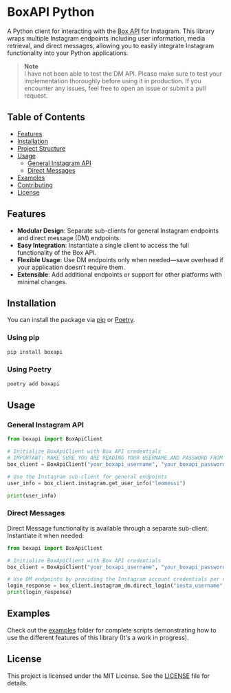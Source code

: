 # BoxAPI Python

A Python client for interacting with the [Box API](https://boxapi.ir) for Instagram. This library wraps multiple Instagram endpoints including user information, media retrieval, and direct messages, allowing you to easily integrate Instagram functionality into your Python applications.

> **Note**  
> I have not been able to test the DM API. Please make sure to test your implementation thoroughly before using it in 
> production. If you encounter any issues, feel free to open an issue or submit a pull request.

## Table of Contents

- [Features](#features)
- [Installation](#installation)
- [Project Structure](#project-structure)
- [Usage](#usage)
  - [General Instagram API](#general-instagram-api)
  - [Direct Messages](#direct-messages)
- [Examples](#examples)
- [Contributing](#contributing)
- [License](#license)

## Features

- **Modular Design**: Separate sub-clients for general Instagram endpoints and direct message (DM) endpoints.
- **Easy Integration**: Instantiate a single client to access the full functionality of the Box API.
- **Flexible Usage**: Use DM endpoints only when needed—save overhead if your application doesn’t require them.
- **Extensible**: Add additional endpoints or support for other platforms with minimal changes.

## Installation

You can install the package via [pip](https://pypi.org/project/pip/) or [Poetry](https://python-poetry.org/).

### Using pip

```bash
pip install boxapi
```

### Using Poetry

```bash
poetry add boxapi
```

## Usage

### General Instagram API

```python
from boxapi import BoxApiClient

# Initialize BoxApiClient with Box API credentials
# IMPORTANT: MAKE SURE YOU ARE READING YOUR USERNAME AND PASSWORD FROM ENVIRONMENT VARIABLES
box_client = BoxApiClient("your_boxapi_username", "your_boxapi_password")

# Use the Instagram sub-client for general endpoints
user_info = box_client.instagram.get_user_info("leomessi")

print(user_info)
```

### Direct Messages

Direct Message functionality is available through a separate sub-client. Instantiate it when needed:

```python
from boxapi import BoxApiClient

# Initialize BoxApiClient with Box API credentials
box_client = BoxApiClient("your_boxapi_username", "your_boxapi_password")

# Use DM endpoints by providing the Instagram account credentials per call
login_response = box_client.instagram_dm.direct_login("insta_username", "insta_password")
print(login_response)
```

## Examples

Check out the [examples](./examples) folder for complete scripts demonstrating how to use the different features of this library (It's a work in progress).

## License

This project is licensed under the MIT License. See the [LICENSE](LICENSE) file for details.
